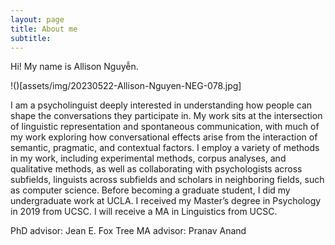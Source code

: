 ```yaml
---
layout: page
title: About me
subtitle: 
---
```


Hi! My name is Allison Nguyễn. 

!()[assets/img/20230522-Allison-Nguyen-NEG-078.jpg]

I am a psycholinguist deeply interested in understanding how people can shape the conversations they participate in. My work sits at the intersection of linguistic representation and spontaneous communication, with much of my work exploring how conversational effects arise from the interaction of semantic, pragmatic, and contextual factors. I employ a variety of methods in my work, including experimental methods, corpus analyses, and qualitative methods, as well as collaborating with psychologists across subfields, linguists across subfields and scholars in neighboring fields, such as computer science. Before becoming a graduate student, I did my undergraduate work at UCLA. I received my Master’s degree in Psychology in 2019 from UCSC. I will receive a MA in Linguistics from UCSC.

PhD advisor: Jean E. Fox Tree
MA advisor: Pranav Anand


